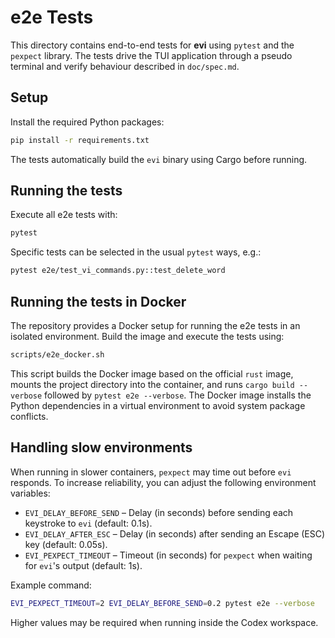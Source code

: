 # e2e Tests

This directory contains end-to-end tests for **evi** using `pytest` and the
`pexpect` library. The tests drive the TUI application through a pseudo
terminal and verify behaviour described in `doc/spec.md`.

## Setup

Install the required Python packages:

```bash
pip install -r requirements.txt
```

The tests automatically build the `evi` binary using Cargo before running.

## Running the tests

Execute all e2e tests with:

```bash
pytest
```

Specific tests can be selected in the usual `pytest` ways, e.g.:

```bash
pytest e2e/test_vi_commands.py::test_delete_word
```

## Running the tests in Docker

The repository provides a Docker setup for running the e2e tests in an isolated environment. Build the image and execute the tests using:

```bash
scripts/e2e_docker.sh
```

This script builds the Docker image based on the official `rust` image, mounts the project directory into the container, and runs `cargo build --verbose` followed by `pytest e2e --verbose`. The Docker image installs the Python dependencies in a virtual environment to avoid system package conflicts.

## Handling slow environments

When running in slower containers, `pexpect` may time out before `evi` responds.
To increase reliability, you can adjust the following environment variables:

- `EVI_DELAY_BEFORE_SEND` – Delay (in seconds) before sending each keystroke to `evi` (default: 0.1s).
- `EVI_DELAY_AFTER_ESC` – Delay (in seconds) after sending an Escape (ESC) key (default: 0.05s).
- `EVI_PEXPECT_TIMEOUT` – Timeout (in seconds) for `pexpect` when waiting for `evi`'s output (default: 1s).

Example command:

```bash
EVI_PEXPECT_TIMEOUT=2 EVI_DELAY_BEFORE_SEND=0.2 pytest e2e --verbose
```

Higher values may be required when running inside the Codex workspace.
